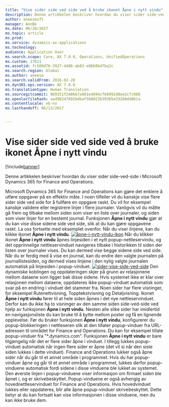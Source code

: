 ```yaml
---
title: "Vise sider side ved side ved å bruke ikonet Åpne i nytt vindu"
description: Denne artikkelen beskriver hvordan du viser sider side-ved-side i Microsoft Dynamics 365 for Finance and Operations.
author: aneesmsft
manager: AnnBe
ms.date: 06/20/2017
ms.topic: article
ms.prod: 
ms.service: dynamics-ax-applications
ms.technology: 
audience: Application User
ms.search.scope: Core, AX 7.0.0, Operations, UnifiedOperations
ms.custom: 17611
ms.assetid: fc589d76-3927-4486-ab83-e86b9b47ba2c
ms.search.region: Global
ms.author: aneesa
ms.search.validFrom: 2016-02-28
ms.dyn365.ops.version: AX 7.0.0
ms.translationtype: Human Translation
ms.sourcegitcommit: 869151f2486b7a481e4694cfb6992d0ee2cfc008
ms.openlocfilehash: aad98247692bdbaf5b8023b393b5e33260dd0b1a
ms.contentlocale: nb-no
ms.lasthandoff: 06/13/2017


---
```


# Vise sider side ved side ved å bruke ikonet Åpne i nytt vindu
<a id="display-pages-side-by-side-using-the-open-in-new-window-icon" class="xliff"></a>

[!include[banner](../includes/banner.md)]


Denne artikkelen beskriver hvordan du viser sider side-ved-side i Microsoft Dynamics 365 for Finance and Operations.

Microsoft Dynamics 365 for Finance and Operations kan gjøre det enklere å utføre oppgaver på en effektiv måte. I noen tilfeller vil du kanskje vise flere sider side ved side for å fullføre en oppgave raskt. Du vil for eksempel kanskje validere eller registrere linjer i flere journaler. Vanligvis vil du måtte gå frem og tilbake mellom siden som viser en liste over journaler, og siden som viser linjer for en bestemt journal. Funksjonen **Åpne i nytt vindu** gjør at du kan vise disse sidene side ved side, slik at du kan gjøre oppgavene raskt. La oss fortsette med eksemplet ovenfor. Når du viser linjene, kan du klikke ikonet **Åpne i nytt vindu**. [![åpne-i-nytt-vindu-ikon](./media/open-in-new-window-icon.png)](./media/open-in-new-window-icon.png) Når du klikker ikonet **Åpne i nytt vindu** åpnes linjesiden i et nytt popup-nettleservindu, og det opprinnelige nettleservinduet navigeres tilbake i historikken til siden der listen over journaler vises. Du kan dermed vise begge sidene side ved side. Når du er ferdig med å vise en journal, kan du endre den valgte journalen på journallistesiden, og dermed vises linjene i den nylig valgte journalen automatisk på linjesiden i popup-vinduet. [![sider-vise-side-ved-side](./media/pages-show-side-by-side.png)](./media/pages-show-side-by-side.png) Den dynamiske koblingen og oppdateringen skjer på grunn av relasjonene mellom dataene som ligger bak disse sidene. Hvis systemet ikke er klar over relasjonen mellom dataene, oppdateres ikke popup-vinduet automatisk som svar på en endring i vinduet det stammer fra. Noen sider har flere visninger, for eksempel Rutenettvisning, Topptekstvisning og Detaljvisning. Ikonet **Åpne i nytt vindu** fører til at hele siden åpnes i det nye nettleservinduet. Derfor kan du ikke ha to visninger av den samme siden side-ved-side ved hjelp av funksjonen **Åpne i nytt vindu**. Nesten alle slike sider har imidlertid en navigasjonsliste du kan bruke til å bytte mellom poster og få en lignende opplevelse. Før du bruker funksjonen **Åpne i nytt vindu**, konfigurerer du popup-blokkeringen i nettleseren slik at den tillater popup-vinduer fra URL-adressen til området for Finance and Operations. Du kan for eksempel tillate popup-vinduer fra "\*.dynamics.com". Funksjonen **Åpne i nytt vindu** er bare tilgjengelig når det er flere sider åpne i vinduet. I tillegg lukkes popup-vinduet automatisk når ingen flere sider er åpne (det vil si når den siste siden lukkes i dette vinduet). Finance and Operations lukker også åpne sider når du går til et annet område i programmet. Hvis du har popup-vinduer åpne og går til et annet område i programmet, lukkes derfor popup-vinduene automatisk fordi sidene i disse vinduene ble lukket av systemet. Den øverste linjen i popup-vinduene viser informasjon om firmaet siden ble åpnet i, og er skrivebeskyttet. Popup-vinduene er også avhengig av hovednettleservinduet for Finance and Operations. Hvis hovedvinduet lukkes eller oppdateres, blir alle åpne popup-vinduer skrivebeskyttet. Dette betyr at du kan fortsatt kan vise informasjonen i disse vinduene, men du kan ikke bruke dem.




